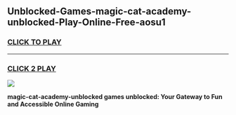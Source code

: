 
## Unblocked-Games-magic-cat-academy-unblocked-Play-Online-Free-aosu1
<h3>
<a href="https://premium76.site?title=magic-cat-academy-unblocked&ref=26A">CLICK TO PLAY</a></h3>
<hr>

<h3>
<a href="https://premium76.site?title=magic-cat-academy-unblocked&ref=26A">CLICK 2 PLAY</a>
  
</h3>

<a href="https://premium76.site?title=magic-cat-academy-unblocked&ref=26A"><img src="https://clearcache.store/games.png"></a>


**magic-cat-academy-unblocked games unblocked: Your Gateway to Fun and Accessible Online Gaming**
